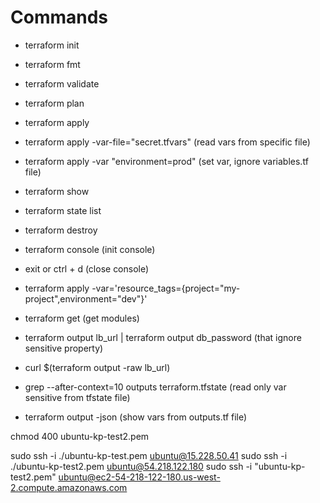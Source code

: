 # Commands

- terraform init
- terraform fmt
- terraform validate
- terraform plan
- terraform apply
- terraform apply -var-file="secret.tfvars" (read vars from specific file)
- terraform apply -var "environment=prod" (set var, ignore variables.tf file)
- terraform show
- terraform state list
- terraform destroy
- terraform console (init console)
- exit or ctrl + d (close console)
- terraform apply -var='resource_tags={project="my-project",environment="dev"}'
- terraform get (get modules)

- terraform output lb_url | terraform output db_password (that ignore sensitive property)
- curl $(terraform output -raw lb_url)
- grep --after-context=10 outputs terraform.tfstate (read only var sensitive from tfstate file)
- terraform output -json (show vars from outputs.tf file)

chmod 400 ubuntu-kp-test2.pem

sudo ssh -i ./ubuntu-kp-test.pem ubuntu@15.228.50.41
sudo ssh -i ./ubuntu-kp-test2.pem ubuntu@54.218.122.180
sudo ssh -i "ubuntu-kp-test2.pem" ubuntu@ec2-54-218-122-180.us-west-2.compute.amazonaws.com
